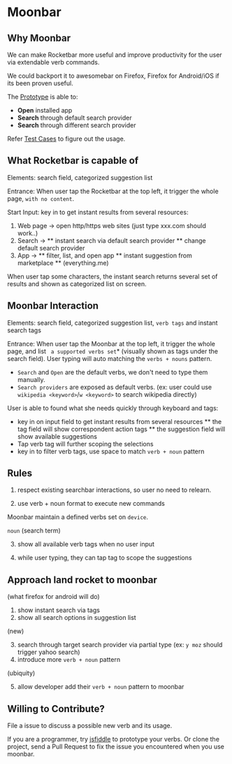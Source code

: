 # Moonbar

## Why Moonbar

We can make Rocketbar more useful and improve productivity for the user via extendable verb commands.

We could backport it to awesomebar on Firefox, Firefox for Android/iOS if its been proven useful.

The [Prototype](https://gasolin.github.io/moonbar) is able to:
 * **Open** installed app
 * **Search** through default search provider
 * **Search** through different search provider

Refer [Test Cases](https://github.com/gasolin/moonbar/blob/master/TEXTCASES.md) to figure out the usage.

## What Rocketbar is capable of

Elements: search field, categorized suggestion list

Entrance: When user tap the Rocketbar at the top left, it trigger the whole page, `with no content`.

Start Input: key in to get instant results from several resources:

1. Web page -> open http/https web sites (just type xxx.com should work..)
2. Search ->
** instant search via default search provider
** change default search provider
3. App ->
** filter, list, and open app
** instant suggestion from marketplace
** (everything.me)

When user tap some characters, the instant search returns several set of results and shown as categorized list on screen.

## Moonbar Interaction

Elements: search field, categorized suggestion list, `verb tags` and instant search tags

Entrance: When user tap the Moonbar at the top left, it trigger the whole page, and list ` a supported verbs set`* (visually shown as tags under the search field). User typing will auto matching the `verbs + nouns` pattern.

* `Search` and `Open` are the default verbs, we don't need to type them manually.
* `Search providers` are exposed as default verbs. (ex: user could use `wikipedia <keyword>`/`w <keyword>` to search wikipedia directly)

User is able to found what she needs quickly through keyboard and tags:
* key in on input field to get instant results from several resources
** the tag field will show correspondent action tags
** the suggestion field will show available suggestions
* Tap verb tag will further scoping the selections
* key in to filter verb tags, use space to match `verb + noun` pattern

## Rules

1. respect existing searchbar interactions, so user no need to relearn.

2. use verb + noun format to execute new commands

Moonbar maintain a defined verbs set on `device`.

`noun` (search term)

3. show all available verb tags when no user input

4. while user typing, they can tap tag to scope the suggestions


## Approach land rocket to moonbar

(what firefox for android will do)

1. show instant search via tags
2. show all search options in suggestion list

(new)

3. search through target search provider via partial type (ex: `y moz` should trigger yahoo search)
4. introduce more `verb + noun` pattern

(ubiquity)

5. allow developer add their `verb + noun` pattern to moonbar


## Willing to Contribute?

File a issue to discuss a possible new verb and its usage.

If you are a programmer, try [jsfiddle](https://jsfiddle.net/gasolin/02gfow19/
) to prototype your verbs. Or clone the project, send a Pull Request to fix the issue you encountered when you use moonbar.
